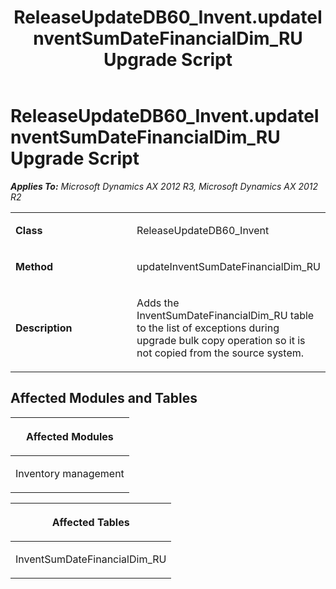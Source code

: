 ﻿---
title: ReleaseUpdateDB60_Invent.updateInventSumDateFinancialDim_RU Upgrade Script
TOCTitle: ReleaseUpdateDB60_Invent.updateInventSumDateFinancialDim_RU Upgrade Script
ms:assetid: 6be11761-e2cc-7b34-89a5-ad6d178971ca
ms:mtpsurl: https://msdn.microsoft.com/en-us/library/JJ685682(v=AX.60)
ms:contentKeyID: 49708883
ms.date: 05/18/2015
mtps_version: v=AX.60
---

# ReleaseUpdateDB60\_Invent.updateInventSumDateFinancialDim\_RU Upgrade Script 


_**Applies To:** Microsoft Dynamics AX 2012 R3, Microsoft Dynamics AX 2012 R2_

<table>
<colgroup>
<col style="width: 50%" />
<col style="width: 50%" />
</colgroup>
<tbody>
<tr class="odd">
<td><p><strong>Class</strong></p></td>
<td><p>ReleaseUpdateDB60_Invent</p></td>
</tr>
<tr class="even">
<td><p><strong>Method</strong></p></td>
<td><p>updateInventSumDateFinancialDim_RU</p></td>
</tr>
<tr class="odd">
<td><p><strong>Description</strong></p></td>
<td><p>Adds the InventSumDateFinancialDim_RU table to the list of exceptions during upgrade bulk copy operation so it is not copied from the source system.</p></td>
</tr>
</tbody>
</table>


## Affected Modules and Tables

<table>
<colgroup>
<col style="width: 100%" />
</colgroup>
<thead>
<tr class="header">
<th><p>Affected Modules</p></th>
</tr>
</thead>
<tbody>
<tr class="odd">
<td><p>Inventory management</p></td>
</tr>
</tbody>
</table>


<table>
<colgroup>
<col style="width: 100%" />
</colgroup>
<thead>
<tr class="header">
<th><p>Affected Tables</p></th>
</tr>
</thead>
<tbody>
<tr class="odd">
<td><p>InventSumDateFinancialDim_RU</p></td>
</tr>
</tbody>
</table>

  


